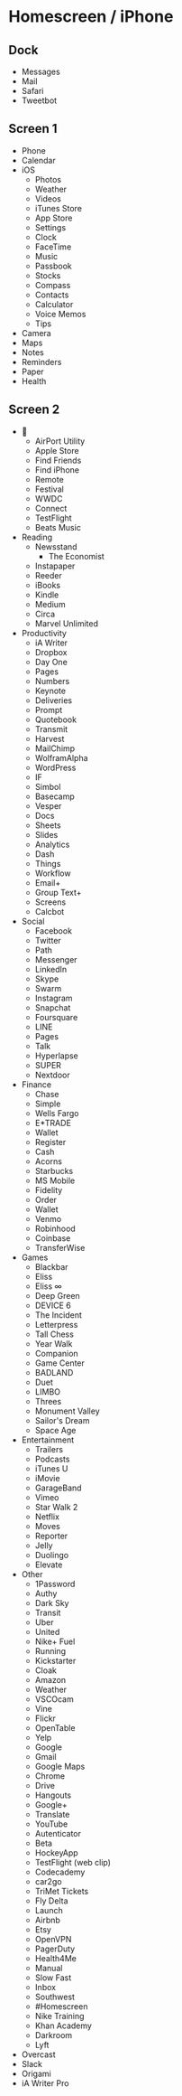 # Homescreen / iPhone

## Dock
- Messages
- Mail
- Safari
- Tweetbot

## Screen 1
- Phone
- Calendar
- iOS
  - Photos
  - Weather
  - Videos
  - iTunes Store
  - App Store
  - Settings
  - Clock
  - FaceTime
  - Music
  - Passbook
  - Stocks
  - Compass
  - Contacts
  - Calculator
  - Voice Memos
  - Tips
- Camera
- Maps
- Notes
- Reminders
- Paper
- Health

## Screen 2
- 
  - AirPort Utility
  - Apple Store
  - Find Friends
  - Find iPhone
  - Remote
  - Festival
  - WWDC
  - Connect
  - TestFlight
  - Beats Music
- Reading
  - Newsstand
    - The Economist
  - Instapaper
  - Reeder
  - iBooks
  - Kindle
  - Medium
  - Circa
  - Marvel Unlimited
- Productivity
  - iA Writer
  - Dropbox
  - Day One
  - Pages
  - Numbers
  - Keynote
  - Deliveries
  - Prompt
  - Quotebook
  - Transmit
  - Harvest
  - MailChimp
  - WolframAlpha
  - WordPress
  - IF
  - Simbol
  - Basecamp
  - Vesper
  - Docs
  - Sheets
  - Slides
  - Analytics
  - Dash
  - Things
  - Workflow
  - Email+
  - Group Text+
  - Screens
  - Calcbot
- Social
  - Facebook
  - Twitter
  - Path
  - Messenger
  - LinkedIn
  - Skype
  - Swarm
  - Instagram
  - Snapchat
  - Foursquare
  - LINE
  - Pages
  - Talk
  - Hyperlapse
  - SUPER
  - Nextdoor
- Finance
  - Chase
  - Simple
  - Wells Fargo
  - E*TRADE
  - Wallet
  - Register
  - Cash
  - Acorns
  - Starbucks
  - MS Mobile
  - Fidelity
  - Order
  - Wallet
  - Venmo
  - Robinhood
  - Coinbase
  - TransferWise
- Games
  - Blackbar
  - Eliss
  - Eliss ∞
  - Deep Green
  - DEVICE 6
  - The Incident
  - Letterpress
  - Tall Chess
  - Year Walk
  - Companion
  - Game Center
  - BADLAND
  - Duet
  - LIMBO
  - Threes
  - Monument Valley
  - Sailor's Dream
  - Space Age
- Entertainment
  - Trailers
  - Podcasts
  - iTunes U
  - iMovie
  - GarageBand
  - Vimeo
  - Star Walk 2
  - Netflix
  - Moves
  - Reporter
  - Jelly
  - Duolingo
  - Elevate
- Other
  - 1Password
  - Authy
  - Dark Sky
  - Transit
  - Uber
  - United
  - Nike+ Fuel
  - Running
  - Kickstarter
  - Cloak
  - Amazon
  - Weather
  - VSCOcam
  - Vine
  - Flickr
  - OpenTable
  - Yelp
  - Google
  - Gmail
  - Google Maps
  - Chrome
  - Drive
  - Hangouts
  - Google+
  - Translate
  - YouTube
  - Autenticator
  - Beta
  - HockeyApp
  - TestFlight (web clip)
  - Codecademy
  - car2go
  - TriMet Tickets
  - Fly Delta
  - Launch
  - Airbnb
  - Etsy
  - OpenVPN
  - PagerDuty
  - Health4Me
  - Manual
  - Slow Fast
  - Inbox
  - Southwest
  - #Homescreen
  - Nike Training
  - Khan Academy
  - Darkroom
  - Lyft
- Overcast
- Slack
- Origami
- iA Writer Pro
